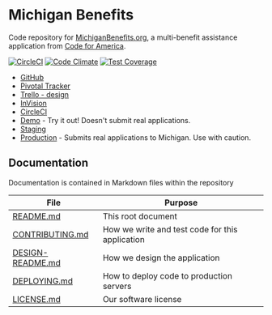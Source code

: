 # Michigan Benefits

Code repository for [MichiganBenefits.org](https://michiganbenefits.org), a multi-benefit assistance application from
[Code for America](https://www.codeforamerica.org).

[![CircleCI](https://circleci.com/gh/codeforamerica/michigan-benefits.svg?style=svg)](https://circleci.com/gh/codeforamerica/michigan-benefits)
[![Code Climate](https://codeclimate.com/github/codeforamerica/michigan-benefits/badges/gpa.svg)](https://codeclimate.com/github/codeforamerica/michigan-benefits)
[![Test Coverage](https://codeclimate.com/github/codeforamerica/michigan-benefits/badges/coverage.svg)](https://codeclimate.com/github/codeforamerica/michigan-benefits/coverage)

* [GitHub](https://github.com/codeforamerica/michigan-benefits)
* [Pivotal Tracker](https://www.pivotaltracker.com/n/projects/2123705)
* [Trello - design](https://trello.com/b/TIKaeN1c/michiganbenefitsorg-design-board)
* [InVision](https://projects.invisionapp.com/d/main#/projects/prototypes/10425326)
* [CircleCI](https://circleci.com/gh/codeforamerica/michigan-benefits)
* [Demo](https://demo.michiganbenefits.org) - Try it out! Doesn't submit real applications.
* [Staging](https://staging.michiganbenefits.org)
* [Production](https://michiganbenefits.org) - Submits real applications to Michigan. Use with caution.

## Documentation

Documentation is contained in Markdown files within the repository

| File          | Purpose |
| ------------- | -----------|
| [README.md](README.md) | This root document |
| [CONTRIBUTING.md](CONTRIBUTING.md) | How we write and test code for this application |
| [DESIGN-README.md](DESIGN-README.md) | How we design the application |
| [DEPLOYING.md](DEPLOYING.md) | How to deploy code to production servers |
| [LICENSE.md](LICENSE.md) | Our software license |
